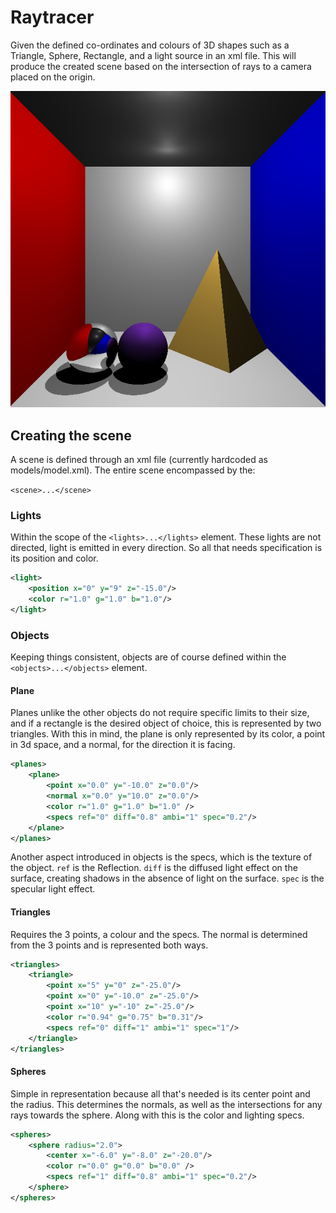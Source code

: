 # Raytracer

Given the defined co-ordinates and colours of 3D shapes such as a Triangle, Sphere, Rectangle, and a light source in an xml file. This will produce the created scene based on the intersection of rays to a camera placed on the origin. 

![example](raytrace-ex1.PNG)

## Creating the scene

A scene is defined through an xml file (currently hardcoded as models/model.xml). The entire scene encompassed by the:

`<scene>...</scene>`

### Lights
Within the scope of the `<lights>...</lights>` element. 
These lights are not directed, light is emitted in every direction. So all that needs specification is its position and color.
```xml
<light>
	<position x="0" y="9" z="-15.0"/>
	<color r="1.0" g="1.0" b="1.0"/>
</light>
```

### Objects
Keeping things consistent, objects are of course defined within the `<objects>...</objects>` element.

#### Plane
Planes unlike the other objects do not require specific limits to their size, and if a rectangle is the desired object of choice, this is represented by two triangles. With this in mind, the plane is only represented by its color, a point in 3d space, and a normal, for the direction it is facing.
```xml
<planes>
    <plane>
        <point x="0.0" y="-10.0" z="0.0"/>
        <normal x="0.0" y="10.0" z="0.0"/>
        <color r="1.0" g="1.0" b="1.0" />
        <specs ref="0" diff="0.8" ambi="1" spec="0.2"/>
    </plane>
</planes>
```
Another aspect introduced in objects is the specs, which is the texture of the object. `ref` is the Reflection. `diff` is the diffused light effect on the surface, creating shadows in the absence of light on the surface. `spec` is the specular light effect.
#### Triangles
Requires the 3 points, a colour and the specs. The normal is determined from the 3 points and is represented both ways. 
```xml
<triangles>
    <triangle>
        <point x="5" y="0" z="-25.0"/>
        <point x="0" y="-10.0" z="-25.0"/>
        <point x="10" y="-10" z="-25.0"/>
        <color r="0.94" g="0.75" b="0.31"/>
        <specs ref="0" diff="1" ambi="1" spec="1"/>
    </triangle>
</triangles>
```

#### Spheres
Simple in representation because all that's needed is its center point and the radius. This determines the normals, as well as the intersections for any rays towards the sphere. Along with this is the color and lighting specs.
```xml
<spheres>
    <sphere radius="2.0">
        <center x="-6.0" y="-8.0" z="-20.0"/>
        <color r="0.0" g="0.0" b="0.0" />
        <specs ref="1" diff="0.8" ambi="1" spec="0.2"/>
    </sphere>
</spheres>
```

